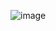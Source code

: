 ![image](https://github.com/Rajesh192110536/CSA1369-TOC/assets/113626176/54ddef28-fc29-4b87-99dd-7b9ac3aded51)
